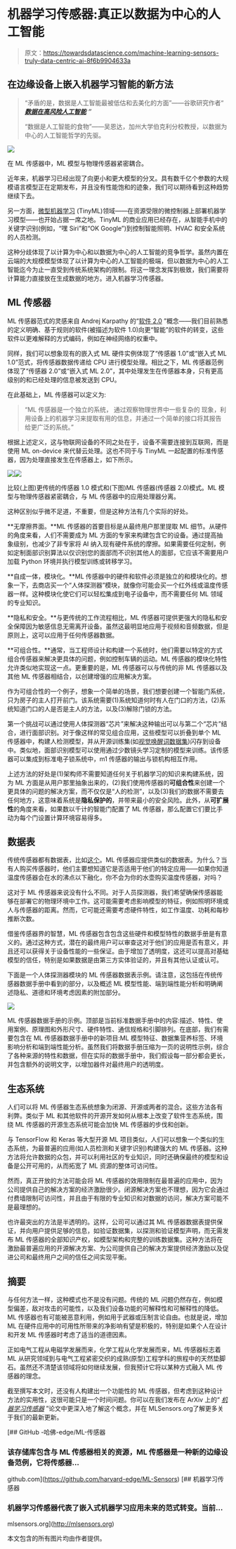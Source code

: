 # 机器学习传感器:真正以数据为中心的人工智能

> 原文：<https://towardsdatascience.com/machine-learning-sensors-truly-data-centric-ai-8f6b9904633a>

## 在边缘设备上嵌入机器学习智能的新方法

> “矛盾的是，数据是人工智能最被低估和去美化的方面”——谷歌研究作者“ [***数据在高风险人工智能***](https://storage.googleapis.com/pub-tools-public-publication-data/pdf/0d556e45afc54afeb2eb6b51a9bc1827b9961ff4.pdf) ***”***
> 
> “数据是人工智能的食物”——吴恩达，加州大学伯克利分校教授，以数据为中心的人工智能哲学的先驱。

![](img/64938c349f651efacb09a3b68412b22b.png)

在 ML 传感器中，ML 模型与物理传感器紧密耦合。

近年来，机器学习已经出现了向更小和更大模型的分叉。具有数千亿个参数的大规模语言模型正在定期发布，并且没有性能饱和的迹象，我们可以期待看到这种趋势继续下去。

另一方面，[微型机器学习](/tiny-machine-learning-the-next-ai-revolution-495c26463868) (TinyML)领域——在资源受限的微控制器上部署机器学习模型——也开始占据一席之地。TinyML 的商业应用已经存在，从智能手机中的关键字识别(例如，“嘿 Siri”和“OK Google”)到控制智能照明、HVAC 和安全系统的人员检测。

这种分歧体现了以计算为中心和以数据为中心的人工智能的竞争哲学。虽然内置在云端的大规模模型体现了以计算为中心的人工智能的极端，但以数据为中心的人工智能迄今为止一直受到传统系统架构的限制。将这一理念发挥到极致，我们需要将计算能力直接放在生成数据的地方。进入机器学习传感器。

## ML 传感器

ML 传感器范式的灵感来自 Andrej Karpathy 的“[软件 2.0](https://karpathy.medium.com/software-2-0-a64152b37c35) ”概念——我们目前熟悉的定义明确、基于规则的软件(被描述为软件 1.0)向更“智能”的软件的转变，这些软件以更难解释的方式编码，例如在神经网络的权重中。

同样，我们可以想象现有的嵌入式 ML 硬件实例体现了“传感器 1.0”或“嵌入式 ML 1.0”范式，将传感器数据传递给 CPU 进行模型处理。相比之下，ML 传感器范例体现了“传感器 2.0”或“嵌入式 ML 2.0”，其中处理发生在传感器本身，只有更高级别的和已经处理的信息被发送到 CPU。

在此基础上，ML 传感器可以定义为:

> “ML 传感器是一个独立的系统，
> 通过观察物理世界中一些复杂的
> 现象，利用设备上的机器学习来提取有用的信息，并通过一个简单的接口将其报告
> 给更广泛的系统。”

根据上述定义，这与物联网设备的不同之处在于，设备不需要连接到互联网，而是使用 ML on-device 来代替云处理。这也不同于与 TinyML 一起配置的标准传感器，因为处理直接发生在传感器上，如下所示。

![](img/9cecdf814839b0929acd9b2349f1bfba.png)![](img/1a07ef74ce489ee929f5ff94e185d5c2.png)

比较(上图)更传统的传感器 1.0 模式和(下图)ML 传感器(传感器 2.0)模式。ML 模型与物理传感器紧密耦合，与 ML 传感器中的应用处理器分离。

这种区别似乎微不足道，不重要，但是这种方法有几个实际的好处。

**无摩擦界面。**ML 传感器的首要目标是从最终用户那里提取 ML 细节。从硬件的角度来看，人们不需要成为 ML 方面的专家来构建包含它的设备。通过提高抽象级别，也减少了非专家将 AI 纳入现有硬件系统的摩擦。如果需要任何定制，例如定制面部识别算法以仅识别您的面部而不识别其他人的面部，它应该不需要用户加载 Python 环境并执行模型训练或转移学习。

**自成一体，模块化。**ML 传感器中的硬件和软件必须是独立的和模块化的。想象一下，去商店买一个“人体探测器”模块，就像你可能会买一个红外线或温度传感器一样。这种模块化使它们可以轻松集成到电子设备中，而不需要任何 ML 领域的专业知识。

**隐私和安全。**与更传统的工作流程相比，ML 传感器可提供更强大的隐私和安全保障因为敏感信息无需离开设备。虽然这最明显地应用于视频和音频数据，但是原则上，这可以应用于任何传感器数据。

**可组合性。**通常，当工程师设计和构建一个系统时，他们需要以特定的方式组合传感器来解决更具体的问题，例如控制车辆的运动。ML 传感器的模块化特性允许类似地实现这一点。更重要的是，ML 传感器可以与传统的非 ML 传感器以及其他 ML 传感器相结合，以创建增强的应用解决方案。

作为可组合性的一个例子，想象一个简单的场景，我们想要创建一个智能门系统，只为房子的主人打开前门。该系统需要(1)系统知道何时有人在门口的方法，(2)系统知道门口的人是否是主人的方法，以及(3)解除门锁的方法。

第一个挑战可以通过使用人体探测器“芯片”来解决这种输出可以与第二个“芯片”结合，进行面部识别。对于像这样的常见组合应用，这些模型可以折叠到单个 ML 传感器中，构建人检测模型，并从开源训练集(如[视觉唤醒词数据集](https://arxiv.org/abs/1906.05721))闪存到设备中。类似地，面部识别模型可以使用通过少数镜头学习定制的模型来训练。该传感器可以集成到标准电子锁系统中，m1 传感器的输出与锁机构相互作用。

上述方法的好处是(1)架构师不需要知道任何关于机器学习的知识来构建系统，因为 ML 方面是从用户那里抽象出来的，(2)我们使用传感器的**可组合性**来创建一个更具体的问题的解决方案，而不仅仅是“人的检测”，以及(3)我们的数据不需要去任何地方，这意味着系统是**隐私保护的**，并带来最小的安全风险。此外，从**可扩展性**的角度来看，如果数以千计的智能门配置了 ML 传感器，那么配置它们要比手动为每个门设置计算环境容易得多。

## 数据表

传统传感器都有数据表，比如[这个](https://www.belimo.com/mam/Datasheets/en-gb/belimo_22UTH-53_datasheet_en-gb.pdf)。ML 传感器应提供类似的数据表。为什么？当有人购买传感器时，他们主要想知道它是否适用于他们的特定应用——如果你知道温度传感器会在水的沸点以下融化，你不会为你的水壶购买温度传感器，对吗？

这对于 ML 传感器来说没有什么不同。对于人员探测器，我们希望确保传感器能够在部署它的物理环境中工作。这可能需要考虑影响模型的特征，例如照明环境或人与传感器的距离。然而，它可能还需要考虑硬件特性，如工作温度、功耗和每秒推断次数。

借鉴传感器界的智慧，ML 传感器包含包含这些硬件和模型特性的数据手册是有意义的。通过这种方式，潜在的最终用户可以审查这对于他们的应用是否有意义，并且还可以获得关于设备性能的一些保证。由于增加了透明度，这还可以提高对基础模型的信任，特别是如果数据是由第三方实体验证的，并且有其他认证或认可。

下面是一个人体探测器模块的 ML 传感器数据表示例。请注意，这包括在传统传感器数据手册中看到的部分，以及概述 ML 模型性能、端到端性能分析和明确阐述隐私、道德和环境考虑因素的附加部分。

![](img/b1613f59097b36ec4458fd57faf3945e.png)

ML 传感器数据手册的示例。顶部是当前标准数据手册中的内容:描述、特性、使用案例、原理图和外形尺寸、硬件特性、通信规格和引脚排列。在底部，我们有需要包含在 ML 传感器数据手册中的新项目:ML 模型特征、数据集营养标签、环境影响分析和端到端性能分析。虽然我们将数据手册压缩为一页的说明性示例，综合了各种来源的特性和数据，但在实际的数据手册中，我们假设每一部分都会更长，并包含额外的说明文字，以增加器件对最终用户的透明度。

## **生态系统**

人们可以将 ML 传感器生态系统想象为闭源、开源或两者的混合。这些方法各有利弊。类似于 ML 和其他软件的开源开发如何从根本上改变了软件生态系统，围绕 ML 传感器的开源生态系统可能会加快 ML 传感器的步伐和创新。

与 TensorFlow 和 Keras 等大型开源 ML 项目类似，人们可以想象一个类似的生态系统，为最普遍的应用(如人员检测和关键字识别)构建强大的 ML 传感器。这种方法将允许数据的众包，并可以利用社区的专业知识，同时还确保最终的模型和设备是公开可用的，从而拓宽了 ML 资源的整体可访问性。

然而，真正开放的方法可能会将 ML 传感器的效用限制在最普遍的应用中，因为公司提供自己的解决方案的经济激励很少。闭源解决方案也不理想，因为它会通过付费墙限制可访问性，并且由于有限的专业知识和对数据的访问，解决方案可能不是最理想的。

也许最突出的方法是半透明的。这样，公司可以通过其 ML 传感器数据表提供保证，并向用户提供足够的信息，如验证数据集，以探测和验证模型声明，而无需发布 ML 传感器的全部知识产权，如模型架构和完整的训练数据集。这种方法将在激励最普遍应用的开源解决方案、为公司提供自己的解决方案提供经济激励以及促进公司和最终用户之间的信任之间实现平衡。

## 摘要

与任何方法一样，这种模式也不是没有问题。传统的 ML 问题仍然存在，例如模型偏差，敌对攻击的可能性，以及我们设备功能的可解释性和可解释性的降低。ML 传感器也有可能被恶意利用，例如用于武器或压制言论自由。也就是说，增加 ML 在硬件应用中的可用性所带来的净影响有望是积极的，特别是如果个人在设计和开发 ML 传感器时考虑了适当的道德因素。

正如电气工程从电磁学发展而来，化学工程从化学发展而来，ML 传感器标志着 ML 从研究领域到与电气工程紧密交织的成熟(原型)工程学科的旅程中的天然垫脚石。虽然还不清楚该领域将如何继续发展，但我预计它将以某种方式融入 ML 传感器的理念。

截至撰写本文时，还没有人构建出一个功能性的 ML 传感器，但考虑到这种设计方法的实用性，这很可能只是一个时间问题。你可以在我们发布在 ArXiv 上的“ [*机器学习传感器*](https://arxiv.org/abs/2206.03266) ”论文中更深入地了解这个概念，并在 MLSensors.org了解更多关于我们的最新更新。

[](https://github.com/harvard-edge/ML-Sensors) [## GitHub -哈佛-edge/ML-传感器

### 该存储库包含与 ML 传感器相关的资源，ML 传感器是一种新的边缘设备范例，它将传感器…

github.com](https://github.com/harvard-edge/ML-Sensors) [](http://mlsensors.org) [## 机器学习传感器

### 机器学习传感器代表了嵌入式机器学习应用未来的范式转变。当前…

mlsensors.org](http://mlsensors.org) 

本文包含的所有图片均由作者提供。
